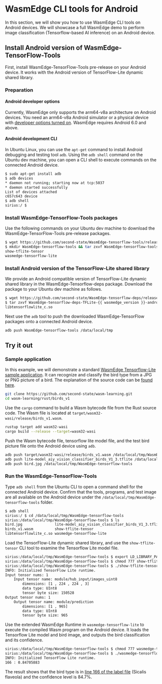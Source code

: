 # WasmEdge CLI tools for Android

In this section, we will show you how to use WasmEdge CLI tools on Android devices. We will showcase a full WasmEdge demo to perform image classification (Tensorflow-based AI inference) on an Android device.

## Install Android version of WasmEdge-TensorFlow-Tools

First, install WasmEdge-TensorFlow-Tools pre-release on your Android device. It works with the Android version of TensorFlow-Lite dynamic shared library.

### Preparation

#### Android developer options

Currently, WasmEdge only supports the arm64-v8a architecture on Android devices. You need an arm64-v8a Android simulator or a physical device with [developer options turned on](https://developer.android.com/studio/debug/dev-options). WasmEdge requires Android 6.0 and above.

#### Android development CLI

In Ubuntu Linux, you can use the `apt-get` command to install Android debugging and testing tool `adb`. Using the `adb shell` command on the Ubuntu dev machine, you can open a CLI shell to execute commands on the connected Android device.

```bash
$ sudo apt-get install adb
$ adb devices
* daemon not running; starting now at tcp:5037
* daemon started successfully
List of devices attached
c657c643 device
$ adb shell
sirius:/ $
```

### Install WasmEdge-TensorFlow-Tools packages

Use the following commands on your Ubuntu dev machine to download the WasmEdge-TensorFlow-Tools pre-release packages.

```bash
$ wget https://github.com/second-state/WasmEdge-tensorflow-tools/releases/download/{{ wasmedge_version }}/WasmEdge-tensorflow-tools-{{ wasmedge_version }}-android_aarch64.tar.gz
$ mkdir WasmEdge-tensorflow-tools && tar zxvf WasmEdge-tensorflow-tools-{{ wasmedge_version }}-android_aarch64.tar.gz -C WasmEdge-tensorflow-tools
show-tflite-tensor
wasmedge-tensorflow-lite
```

### Install Android version of the TensorFlow-Lite shared library

We provide an Android compatible version of TensorFlow-Lite dynamic shared library in the WasmEdge-Tensorflow-deps package. Download the package to your Ubuntu dev machine as follows.

```bash
$ wget https://github.com/second-state/WasmEdge-tensorflow-deps/releases/download/{{ wasmedge_version }}/WasmEdge-tensorflow-deps-TFLite-{{ wasmedge_version }}-android_aarch64.tar.gz
$ tar zxvf WasmEdge-tensorflow-deps-TFLite-{{ wasmedge_version }}-android_aarch64.tar.gz -C WasmEdge-tensorflow-tools
libtensorflowlite_c.so
```

Next use the `adb` tool to push the downloaded WasmEdge-TensorFlow packages onto a connected Android device.

```bash
adb push WasmEdge-tensorflow-tools /data/local/tmp
```

## Try it out

### Sample application

In this example, we will demonstrate a standard [WasmEdge Tensorflow-Lite sample application](https://github.com/second-state/wasm-learning/tree/master/rust/birds_v1). It can recognize and classify the bird type from a JPG or PNG picture of a bird. The explanation of the source code can be [found here](../../../write_wasm/rust/tensorflow.md).

```bash
git clone https://github.com/second-state/wasm-learning.git
cd wasm-learning/rust/birds_v1
```

Use the `cargo` command to build a Wasm bytecode file from the Rust source code. The Wasm file is located at `target/wasm32-wasi/release/birds_v1.wasm`.

```bash
rustup target add wasm32-wasi
cargo build --release --target=wasm32-wasi
```

Push the Wasm bytecode file, tensorflow lite model file, and the test bird picture file onto the Android device using `adb`.

```bash
adb push target/wasm32-wasi/release/birds_v1.wasm /data/local/tmp/WasmEdge-tensorflow-tools
adb push lite-model_aiy_vision_classifier_birds_V1_3.tflite /data/local/tmp/WasmEdge-tensorflow-tools
adb push bird.jpg /data/local/tmp/WasmEdge-tensorflow-tools
```

### Run the WasmEdge-TensorFlow-Tools

Type `adb shell` from the Ubuntu CLI to open a command shell for the connected Android device. Confirm that the tools, programs, and test image are all available on the Android device under the `/data/local/tmp/WasmEdge-tensorflow-tools` folder.

```bash
$ adb shell
sirius:/ $ cd /data/local/tmp/WasmEdge-tensorflow-tools
sirius:/data/local/tmp/WasmEdge-tensorflow-tools $ ls
bird.jpg               lite-model_aiy_vision_classifier_birds_V1_3.tflite
birds_v1.wasm          show-tflite-tensor
libtensorflowlite_c.so wasmedge-tensorflow-lite
```

Load the TensorFlow-Lite dynamic shared library, and use the `show-tflite-tensor` CLI tool to examine the Tensorflow Lite model file.

```bash
sirius:/data/local/tmp/WasmEdge-tensorflow-tools $ export LD_LIBRARY_PATH=.:$LD_LIBRARY_PATH
sirius:/data/local/tmp/WasmEdge-tensorflow-tools $ chmod 777 show-tflite-tensor
sirius:/data/local/tmp/WasmEdge-tensorflow-tools $ ./show-tflite-tensor lite-model_aiy_vision_classifier_birds_V1_3.tflite
INFO: Initialized TensorFlow Lite runtime.
Input tensor nums: 1
    Input tensor name: module/hub_input/images_uint8
        dimensions: [1 , 224 , 224 , 3]
        data type: UInt8
        tensor byte size: 150528
Output tensor nums: 1
    Output tensor name: module/prediction
        dimensions: [1 , 965]
        data type: UInt8
        tensor byte size: 965
```

Use the extended WasmEdge Runtime in `wasmedge-tensorflow-lite` to execute the compiled Wasm program on the Android device. It loads the Tensorflow Lite model and bird image, and outputs the bird classification and its confidence.

```bash
sirius:/data/local/tmp/WasmEdge-tensorflow-tools $ chmod 777 wasmedge-tensorflow-lite
sirius:/data/local/tmp/WasmEdge-tensorflow-tools $ ./wasmedge-tensorflow-lite --dir .:. birds_v1.wasm lite-model_aiy_vision_classifier_birds_V1_3.tflite bird.jpg
INFO: Initialized TensorFlow Lite runtime.
166 : 0.84705883
```

The result shows that the bird type is in [line 166 of the label file](https://github.com/second-state/wasm-learning/blob/master/rust/birds_v1/aiy_birds_V1_labels.txt#L166) (Sicalis flaveola) and the confidence level is 84.7%.
